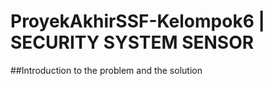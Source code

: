 # ProyekAkhirSSF-Kelompok6 | SECURITY SYSTEM SENSOR

##Introduction to the problem and the solution


